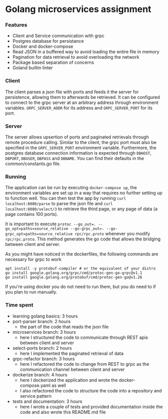 # Golang microservices assignment

### Features
- Client and Service communication with grpc
- Postgres database for persistance
- Docker and docker-compose
- Read JSON in a buffered way to avoid loading the entire file in memory
- Pagination for data retrieval to avoid overloading the network
- Package based separation of concerns
- Goland builtin linter

### Client
The client parses a json file with ports and feeds it the server for persistence, allowing them to afterwards be retrieved. It can be configured to connect to the grpc server at an arbitrary address through environment variables. `GRPC_SERVER_ADDR` for its address and `GRPC_SERVER_PORT` for its port.

### Server
The server allows upsertion of ports and paginated retrievals through remote procedure calling. Similar to the client, the grpc port must also be specified in the `GRPC_SERVER_PORT` environment variable. Furthermore, the postgres database connection information is expected through `DBHOST`, `DBPORT`, `DBUSER`, `DBPASS` and `DBNAME`. You can find their defaults in the common/constants.go file. 

### Running
The application can be run by executing `docker-compose up`, the environment variables are set up in a way that requires no further setting up to function well. You can then test the app by running `curl localhost:8080/parse` to parse the json file and `curl localhost:8080/select/3` to retrieve the third page, or any page of data (a page contains 100 ports).

It is important to execute `protoc --go_out=. --go_opt=paths=source_relative --go-grpc_out=. --go-grpc_opt=paths=source_relative rpc/rpc.proto` whenever you modify `rpc/rpc.proto`. This method generates the go code that allows the bridging between client and server.

As you might have noticed in the dockerfiles, the following commands are necessary for grpc to work
```
apt install -y protobuf-compiler # or the equivalent of your distro
go install google.golang.org/grpc/cmd/protoc-gen-go-grpc@v1.1
go install google.golang.org/protobuf/cmd/protoc-gen-go@v1.26
```

If you're using docker you do not need to run them, but you do need to if you plan to run manually.

### Time spent
- learning golang basics: 3 hours
- port-parser branch: 2 hours
  - the part of the code that reads the json file
- microservices branch: 3 hours
  - here I structured the code to communicate through REST apis between client and server
- select-ports branch: 2 hours
  - here I implemented the paginated retrieval of data
- grpc-refactor branch: 3 hours
  - here I refactored the code to change from REST to grpc as the communication channel between client and server
- dockerize branch: 4 hours
  - here I dockerized the application and wrote the docker-compose.yaml as well
  - I also refactored the code to structure the code into a repository and service pattern
- tests and documentation: 3 hours
  - here I wrote a couple of tests and provided documentation inside the code and also wrote this README.md file